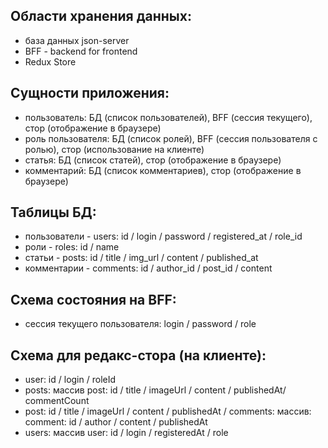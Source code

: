 ## Области хранения данных:

-   база данных json-server
-   BFF - backend for frontend
-   Redux Store

## Сущности приложения:

-   пользователь: БД (список пользователей), BFF (сессия текущего), стор (отображение в браузере)
-   роль пользователя: БД (список ролей), BFF (сессия пользователя с ролью), стор (использование на клиенте)
-   статья: БД (список статей), стор (отображение в браузере)
-   комментарий: БД (список комментариев), стор (отображение в браузере)

## Таблицы БД:

-   пользователи - users: id / login / password / registered_at / role_id
-   роли - roles: id / name
-   статьи - posts: id / title / img_url / content / published_at
-   комментарии - comments: id / author_id / post_id / content

## Схема состояния на BFF:

-   сессия текущего пользователя: login / password / role

## Схема для редакс-стора (на клиенте):

-   user: id / login / roleId
-   posts: массив post: id / title / imageUrl / content / publishedAt/ commentCount
-   post: id / title / imageUrl / content / publishedAt / comments: массив: comment: id / author / content / publishedAt
-   users: массив user: id / login / registeredAt / role
